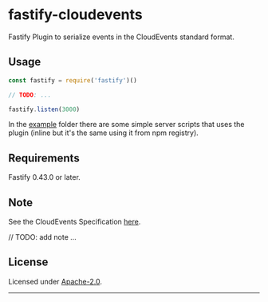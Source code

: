 # fastify-cloudevents

Fastify Plugin to serialize events in the CloudEvents standard format.


## Usage

```js
const fastify = require('fastify')()

// TODO: ...

fastify.listen(3000)
```

In the [example](./example/) folder there are some simple server scripts that uses the plugin (inline but it's the same using it from npm registry).


## Requirements

Fastify 0.43.0 or later.


## Note

See the CloudEvents Specification [here](https://github.com/cloudevents/spec).

// TODO: add note ...


## License

Licensed under [Apache-2.0](./LICENSE).

----
